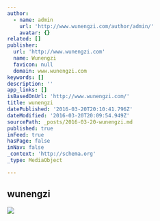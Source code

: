 ```yaml
---
author:
  - name: admin
    url: 'http://www.wunengzi.com/author/admin/'
    avatar: {}
related: []
publisher:
  url: 'http://www.wunengzi.com'
  name: Wunengzi
  favicon: null
  domain: www.wunengzi.com
keywords: []
description: ''
app_links: []
isBasedOnUrl: 'http://www.wunengzi.com/'
title: wunengzi
datePublished: '2016-03-20T20:10:41.796Z'
dateModified: '2016-03-20T20:09:54.949Z'
sourcePath: _posts/2016-03-20-wunengzi.md
published: true
inFeed: true
hasPage: false
inNav: false
_context: 'http://schema.org'
_type: MediaObject

---
```

<article style=""><h1>wunengzi</h1><img src="http://www.wunengzi.com/wp-content/uploads/2016/01/cropped-wunengzi-angel-1.jpg" /></article>